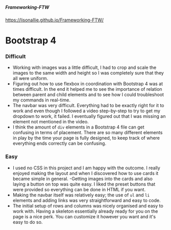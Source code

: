##### Frameworking-FTW

https://lisonallie.github.io/Frameworking-FTW/


# Bootstrap 4

### Difficult
- Working with images was a little difficult, I had to crop and scale the images to the same width and height so I was completely sure that they all were uniform.
- Figuring out how to use flexbox in coordination with Bootstrap 4 was at times difficult. In the end it helped me to see the importance of relation between parent and child elements and to see how I could troubleshoot my commands in real-time.
- The navbar was very difficult. Everything had to be exactly right for it to work and even though I followed a video step-by-step to try to get my dropdown to work, it failed. I eventually figured out that I was missing an element not mentioned in the video.
- I think the amount of `div` elements in a Bootstrap 4 file can get confusing in terms of placement. There are so many different elements in play by the time your page is fully designed, to keep track of where everything ends correctly can be confusing.


### Easy
- I used no CSS in this project and I am happy with the outcome. I really enjoyed making the layout and when I discovered how to use cards it became simple in general.
-Getting images into the cards and also laying a button on top was quite easy. I liked the preset buttons that were provided so everything can be done in HTML if you want.
- Making the navbar itself was relatively easy; the use of `ul` and `li` elements and adding links was very straightforward and easy to code.
- The initial setup of rows and columns was nicely organised and easy to work with. Having a skeleton essentially already ready for you on the page is a nice perk. You can customize it however you want and it's easy to do so.
